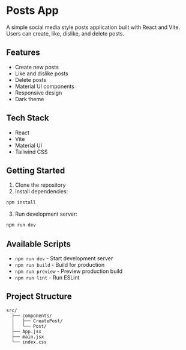 # Posts App

A simple social media style posts application built with React and Vite. Users can create, like, dislike, and delete posts.

## Features

- Create new posts
- Like and dislike posts
- Delete posts
- Material UI components
- Responsive design
- Dark theme

## Tech Stack

- React
- Vite
- Material UI
- Tailwind CSS

## Getting Started

1. Clone the repository
2. Install dependencies:
```bash
npm install
```
3. Run development server:
```bash
npm run dev
```

## Available Scripts

- `npm run dev` - Start development server
- `npm run build` - Build for production
- `npm run preview` - Preview production build
- `npm run lint` - Run ESLint

## Project Structure

```
src/
  ├── components/
  │   ├── CreatePost/
  │   └── Post/
  ├── App.jsx
  ├── main.jsx
  └── index.css
```
